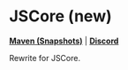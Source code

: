 # JSCore (new)

[**Maven (Snapshots)**](https://maven.siri.ws/#/snapshots/ws/siri/jscore) | [**Discord**](https://discord.gg/WAR9aKVFQJ)

Rewrite for JSCore.